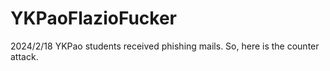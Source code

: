 # YKPaoFlazioFucker
2024/2/18 YKPao students received phishing mails. So, here is the counter attack.
